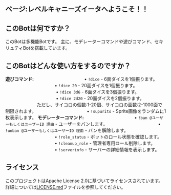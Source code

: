 ## ページ:レベルキャニーズイータへようこそ！！

## このBotは何ですか？

このBotは多機能Botです。
主に、モデレーターコマンドや遊びコマンド、セキリュティBotを搭載しています。

## このBotはどんな使い方をするのですか？

**遊びコマンド:**
　　　　　　　　　　　• `!dice` - 6面ダイスを1個振ります。
　　　　　　　　　　　• `!dice 20` - 20面ダイスを1個振ります。
　　　　　　　　　　　
           • `!dice 3d6` - 6面ダイスを3個振ります。
　　　　　　　　　　　
           • `!dice 2d20` - 20面ダイスを2個振ります。
　　　　　　　ただし、サイコロの個数:1-20個、サイコロの面数:2-1000面で制限されます。
　　　　　　　　　　　• `!supurito` - Sprite画像をランダムに1枚表示します。
**モデレーターコマンド:**
　　　　　　　　　　　• `!ban @ユーザーもしくはユーザーID 理由` - ユーザーをバンします。
　　　　　　　　　　　• `!unban @ユーザーもしくはユーザーID 理由` - バンを解除します。
　　　　　　　　　　　• `!role_status` - ボットのロール状態を確認します。
　　　　　　　　　　　• `!cleanup_role` - 管理者専用ロール削除します。
　　　　　　　　　　　• `!serverinfo` - サーバーの詳細情報を表示します。

## ライセンス

このプロジェクトはApache License 2.0に基づいてライセンスされています。詳細については[LICENSE.md](LICENSE.md)ファイルを参照してください。
